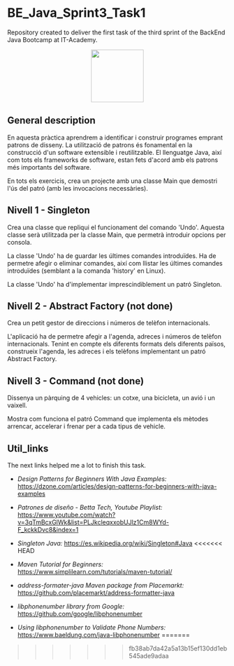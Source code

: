 # BE_Java_Sprint3_Task1

Repository created to deliver the first task of the third sprint of the BackEnd Java Bootcamp at IT-Academy.

<p align="center">
<img src=https://user-images.githubusercontent.com/72571435/179958350-c8db27b9-ada1-45d3-8ab4-6f2dcd31eb30.png width="120" height="120" />
</p>

## General description

En aquesta pràctica aprendrem a identificar i construir programes emprant patrons de disseny. La utilització de patrons és fonamental en la construcció d'un software extensible i reutilitzable. El llenguatge Java, així com tots els frameworks de software, estan fets d'acord amb els patrons més importants del software.

En tots els exercicis, crea un projecte amb una classe Main que demostri l'ús del patró (amb les invocacions necessàries).

## Nivell 1 - Singleton
Crea una classe que repliqui el funcionament del comando 'Undo'. Aquesta classe serà utilitzada per la classe Main, que permetrà introduir opcions per consola.

La classe 'Undo' ha de guardar les últimes comandes introduïdes. Ha de permetre afegir o eliminar comandes, així com llistar les últimes comandes introduïdes (semblant a la comanda 'history' en Linux).

La classe 'Undo' ha d'implementar imprescindiblement un patró Singleton.

## Nivell 2 - Abstract Factory (not done)
Crea un petit gestor de direccions i números de telèfon internacionals.

L'aplicació ha de permetre afegir a l'agenda, adreces i números de telèfon internacionals. Tenint en compte els diferents formats dels diferents països, construeix l'agenda, les adreces i els telèfons implementant un patró Abstract Factory.

## Nivell 3 - Command (not done)
Dissenya un pàrquing de 4 vehicles: un cotxe, una bicicleta, un avió i un vaixell. 

Mostra com funciona el patró Command que implementa els mètodes arrencar, accelerar i frenar per a cada tipus de vehicle.

## Util_links

The next links helped me a lot to finish this task.

- *Design Patterns for Beginners With Java Examples:* https://dzone.com/articles/design-patterns-for-beginners-with-java-examples

- *Patrones de diseño - Betta Tech, Youtube Playlist:* https://www.youtube.com/watch?v=3qTmBcxGlWk&list=PLJkcleqxxobUJlz1Cm8WYd-F_kckkDvc8&index=1

- *Singleton Java:* https://es.wikipedia.org/wiki/Singleton#Java
<<<<<<< HEAD

- *Maven Tutorial for Beginners:* https://www.simplilearn.com/tutorials/maven-tutorial/

- *address-formater-java Maven package from Placemarkt:* https://github.com/placemarkt/address-formatter-java

- *libphonenumber library from Google:* https://github.com/google/libphonenumber

- *Using libphonenumber to Validate Phone Numbers:* https://www.baeldung.com/java-libphonenumber
=======
>>>>>>> fb38ab7da42a5a13b15ef130dd1eb545ade9adaa
